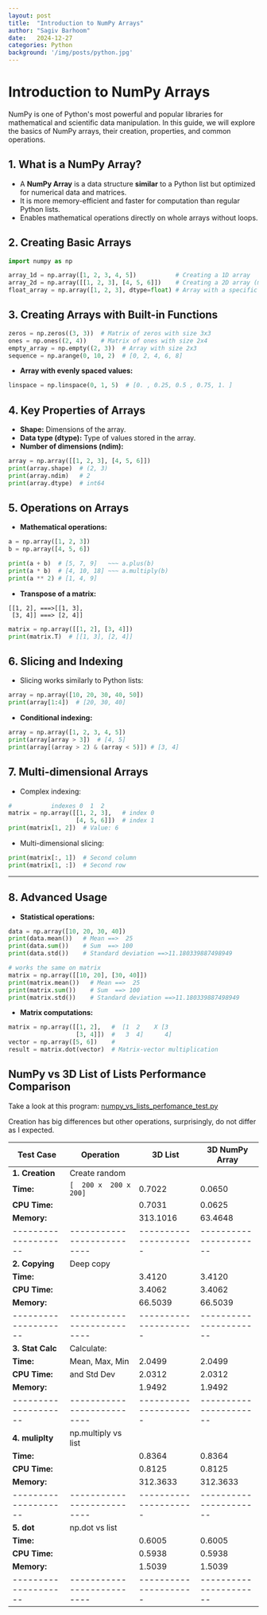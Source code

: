 ```yaml
---
layout: post
title:  "Introduction to NumPy Arrays"
author: "Sagiv Barhoom"
date:   2024-12-27
categories: Python
background: '/img/posts/python.jpg'
---
```


# Introduction to NumPy Arrays

NumPy is one of Python's most powerful and popular libraries for mathematical and scientific data manipulation. 
In this guide, we will explore the basics of NumPy arrays, their creation, properties, and common operations.

## 1. What is a NumPy Array?
- A **NumPy Array** is a data structure **similar** to a Python list but optimized for numerical data and matrices.
- It is more memory-efficient and faster for computation than regular Python lists.
- Enables mathematical operations directly on whole arrays without loops.

## 2. Creating Basic Arrays
```python
import numpy as np

array_1d = np.array([1, 2, 3, 4, 5])           # Creating a 1D array
array_2d = np.array([[1, 2, 3], [4, 5, 6]])    # Creating a 2D array (matrix)
float_array = np.array([1, 2, 3], dtype=float) # Array with a specific data type
```

## 3. Creating Arrays with Built-in Functions
```python
zeros = np.zeros((3, 3))  # Matrix of zeros with size 3x3
ones = np.ones((2, 4))    # Matrix of ones with size 2x4
empty_array = np.empty((2, 3))  # Array with size 2x3
sequence = np.arange(0, 10, 2)  # [0, 2, 4, 6, 8]
```

- **Array with evenly spaced values:**
```python
linspace = np.linspace(0, 1, 5)  # [0. , 0.25, 0.5 , 0.75, 1. ]
```

## 4. Key Properties of Arrays
- **Shape:** Dimensions of the array.
- **Data type (dtype):** Type of values stored in the array.
- **Number of dimensions (ndim):**
```python
array = np.array([[1, 2, 3], [4, 5, 6]])
print(array.shape)  # (2, 3)
print(array.ndim)   # 2
print(array.dtype)  # int64
```

## 5. Operations on Arrays
- **Mathematical operations:**
```python
a = np.array([1, 2, 3])
b = np.array([4, 5, 6])

print(a + b)  # [5, 7, 9]   ~~~ a.plus(b)
print(a * b)  # [4, 10, 18] ~~~ a.multiply(b)
print(a ** 2) # [1, 4, 9]   
```

- **Transpose of a matrix:**
```
[[1, 2], ===>[[1, 3],
 [3, 4]] ===> [2, 4]]

```
```python
matrix = np.array([[1, 2], [3, 4]])
print(matrix.T)  # [[1, 3], [2, 4]]
```


## 6. Slicing and Indexing
- Slicing works similarly to Python lists:
```python
array = np.array([10, 20, 30, 40, 50])
print(array[1:4])  # [20, 30, 40]
```

- **Conditional indexing:**
```python
array = np.array([1, 2, 3, 4, 5])
print(array[array > 3])  # [4, 5]
print(array[(array > 2) & (array < 5)]) # [3, 4]
```

## 7. Multi-dimensional Arrays
- Complex indexing:
```python
#           indexes 0  1  2        
matrix = np.array([[1, 2, 3],   # index 0 
                   [4, 5, 6]])  # index 1
print(matrix[1, 2])  # Value: 6
```

- Multi-dimensional slicing:
```python
print(matrix[:, 1])  # Second column
print(matrix[1, :])  # Second row
```

---

## 8. Advanced Usage
- **Statistical operations:**
```python
data = np.array([10, 20, 30, 40])
print(data.mean())   # Mean ==>  25
print(data.sum())    # Sum  ==> 100
print(data.std())    # Standard deviation ==>11.180339887498949

# works the same on matrix
matrix = np.array([[10, 20], [30, 40]])
print(matrix.mean())   # Mean ==>  25
print(matrix.sum())    # Sum  ==> 100
print(matrix.std())    # Standard deviation ==>11.180339887498949
```

- **Matrix computations:**
```python
matrix = np.array([[1, 2],   #  [1  2    X [3
                   [3, 4]])  #   3  4]      4]
vector = np.array([5, 6])    #
result = matrix.dot(vector)  # Matrix-vector multiplication
```

## NumPy vs 3D List of Lists Performance Comparison
Take a look at this program:
[numpy_vs_lists_perfomance_test.py](https://www.sagiv-barhoom.me/code_examples/numpy_vs_lists_perfomance_test.py)

Creation has big differences but other operations, surprisingly, do not differ as I expected. 

 **Test Case**      | **Operation**            | **3D List**         | **3D NumPy Array**   |
|--------------------|--------------------------|---------------------|----------------------|
| **1. Creation**    | Create random            |                     |                      |
|       **Time:**    |  `[  200 x  200 x  200]` |       0.7022        |        0.0650        |
|       **CPU Time:**|                          |       0.7031        |        0.0625        |
|       **Memory:**  |                          |      313.1016       |       63.4648        |
|--------------------|--------------------------|---------------------|----------------------|
| **2. Copying**     | Deep copy                |                     |                      |
|       **Time:**    |                          |       3.4120        |        3.4120        |
|       **CPU Time:**|                          |       3.4062        |        3.4062        |
|       **Memory:**  |                          |       66.5039       |       66.5039        |
|--------------------|--------------------------|---------------------|----------------------|
| **3. Stat Calc**   | Calculate:               |                     |                      |
|       **Time:**    |    Mean, Max, Min        |       2.0499        |        2.0499        |
|       **CPU Time:**|    and Std Dev           |       2.0312        |        2.0312        |
|       **Memory:**  |                          |       1.9492        |        1.9492        |
|--------------------|--------------------------|---------------------|----------------------|
| **4. muliplty**    | np.multiply vs list      |                     |                      |
|       **Time:**    |                          |       0.8364        |        0.8364        |
|       **CPU Time:**|                          |       0.8125        |        0.8125        |
|       **Memory:**  |                          |      312.3633       |       312.3633       |
|--------------------|--------------------------|---------------------|----------------------|
| **5. dot**         | np.dot vs list           |                     |                      |
|       **Time:**    |                          |       0.6005        |        0.6005        |
|       **CPU Time:**|                          |       0.5938        |        0.5938        |
|       **Memory:**  |                          |       1.5039        |        1.5039        |
|--------------------|--------------------------|---------------------|----------------------|
